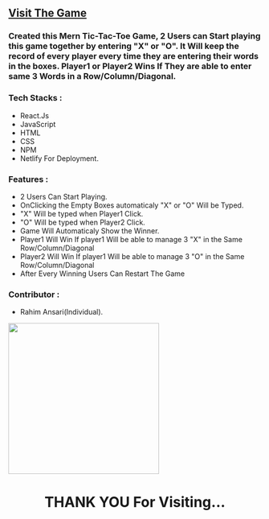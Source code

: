  <h2><a href="https://csb-7cxsee.netlify.app/" target="blank">Visit The Game</a></h2>
<h3>Created this Mern Tic-Tac-Toe Game, 2 Users can Start playing this game together by entering "X" or "O". It Will keep the record of every player every time they are entering their words in the boxes. Player1 or Player2 Wins If They are able to enter same 3 Words in a Row/Column/Diagonal.</h3>

<h3>Tech Stacks : </h3>
<ul>
 <li>React.Js</li>
 <li>JavaScript</li>
 <li>HTML</li>
 <li>CSS</li>
 <li>NPM</li>
 <li>Netlify For Deployment.</li>
</ul>

<h3>Features : </h3>
<ul>
 <li>2 Users Can Start Playing.</li>
 <li>OnClicking the Empty Boxes automaticaly "X" or "O" Will be Typed.</li>
 <li>"X" Will be typed when Player1 Click.</li>
 <li>"O" Will be typed when Player2 Click.</li>
 <li>Game Will Automaticaly Show the Winner.</li>
 <li>Player1 Will Win If player1 Will be able to manage 3 "X" in the Same Row/Column/Diagonal</li>
 <li>Player2 Will Win If player1 Will be able to manage 3 "O" in the Same Row/Column/Diagonal</li>
 <li>After Every Winning Users Can Restart The Game</li>
</ul>
<h3>Contributor : </h3>
<ul><li>Rahim Ansari(Individual).</li></ul>

<img align="center" src="https://64.media.tumblr.com/d0635fa4e4bf417b33f24bd481c21f88/tumblr_ppcabrYCWy1ue08b9o1_540.gif" width="300" />
<h1 align="center">THANK YOU For Visiting...</h1>
